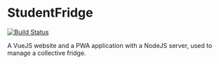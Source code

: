 # StudentFridge
[![Build Status](https://img.shields.io/endpoint.svg?url=https%3A%2F%2Factions-badge.atrox.dev%2Fantoine-gannat%2Fstudent-fridge%2Fbadge&style=popout)](https://actions-badge.atrox.dev/antoine-gannat/student-fridge/goto)

A VueJS website and a PWA application with a NodeJS server, used to manage a collective fridge.
